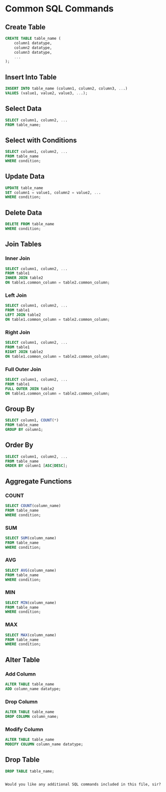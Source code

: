 # Common SQL Commands

## Create Table
```sql
CREATE TABLE table_name (
    column1 datatype,
    column2 datatype,
    column3 datatype,
    ...
);
```

## Insert Into Table
```sql
INSERT INTO table_name (column1, column2, column3, ...)
VALUES (value1, value2, value3, ...);
```

## Select Data
```sql
SELECT column1, column2, ...
FROM table_name;
```

## Select with Conditions
```sql
SELECT column1, column2, ...
FROM table_name
WHERE condition;
```

## Update Data
```sql
UPDATE table_name
SET column1 = value1, column2 = value2, ...
WHERE condition;
```

## Delete Data
```sql
DELETE FROM table_name
WHERE condition;
```

## Join Tables
### Inner Join
```sql
SELECT column1, column2, ...
FROM table1
INNER JOIN table2
ON table1.common_column = table2.common_column;
```

### Left Join
```sql
SELECT column1, column2, ...
FROM table1
LEFT JOIN table2
ON table1.common_column = table2.common_column;
```

### Right Join
```sql
SELECT column1, column2, ...
FROM table1
RIGHT JOIN table2
ON table1.common_column = table2.common_column;
```

### Full Outer Join
```sql
SELECT column1, column2, ...
FROM table1
FULL OUTER JOIN table2
ON table1.common_column = table2.common_column;
```

## Group By
```sql
SELECT column1, COUNT(*)
FROM table_name
GROUP BY column1;
```

## Order By
```sql
SELECT column1, column2, ...
FROM table_name
ORDER BY column1 [ASC|DESC];
```

## Aggregate Functions
### COUNT
```sql
SELECT COUNT(column_name)
FROM table_name
WHERE condition;
```

### SUM
```sql
SELECT SUM(column_name)
FROM table_name
WHERE condition;
```

### AVG
```sql
SELECT AVG(column_name)
FROM table_name
WHERE condition;
```

### MIN
```sql
SELECT MIN(column_name)
FROM table_name
WHERE condition;
```

### MAX
```sql
SELECT MAX(column_name)
FROM table_name
WHERE condition;
```

## Alter Table
### Add Column
```sql
ALTER TABLE table_name
ADD column_name datatype;
```

### Drop Column
```sql
ALTER TABLE table_name
DROP COLUMN column_name;
```

### Modify Column
```sql
ALTER TABLE table_name
MODIFY COLUMN column_name datatype;
```

## Drop Table
```sql
DROP TABLE table_name;
```
```

Would you like any additional SQL commands included in this file, sir?
